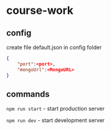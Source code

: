 # course-work
## config
create file default.json in config folder
```json
{
    "port":<port>,
    "mongoUrl":<MongoURL>
}
```
## commands
`npm run start` - start production server

`npm run dev` - start development server
